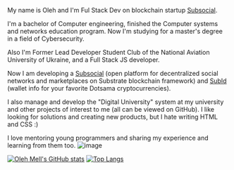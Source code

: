 My name is Oleh and I'm Ful Stack Dev on blockchain startup [Subsocial](https://subsocial.network).

I'm a bachelor of Computer engineering, finished the Computer systems and networks education program. Now I'm studying for a master's degree in a field of Cybersecurity.

Also I'm Former Lead Developer Student Club of the National Aviation University of Ukraine, and a Full Stack JS developer.

Now I am developing a [Subsocial](https://subsocial.network) (open platform for decentralized social networks and marketplaces on Substrate blockchain framework) and [SubId](https://sub.id) (wallet info for your favorite Dotsama cryptocurrencies).

I also manage and develop the "Digital University" system at my university and other projects of interest to me (all can be viewed on GitHub). I like looking for solutions and creating new products, but I hate writing HTML and CSS :)

I love mentoring young programmers and sharing my experience and learning from them too.
![image](https://user-images.githubusercontent.com/39906111/198263926-c9ed88f7-a70c-406f-9266-a102f98441d4.png)

[![Oleh Mell's GitHub stats](https://github-readme-stats.vercel.app/api?username=olehmell&theme=dark&show_icons=true&count_private=true&hide_title=true)](https://github.com/olehmell/olehmell)
[![Top Langs](https://github-readme-stats.vercel.app/api/top-langs/?username=olehmell&layout=compact&theme=dark)](https://github.com/olehmell?tab=repositories)

